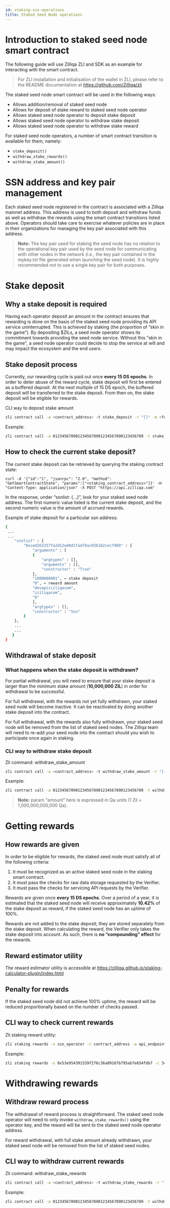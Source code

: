 ```yaml
---
id: staking-ssn-operations
title: Staked Seed Node operations
---
```


# Introduction to staked seed node smart contract

The following guide will use Zilliqa ZLI and SDK as an example for interacting with the smart contract. 

> For ZLI installation and initialisation of the wallet in ZLI, please refer to the README documentation at https://github.com/Zilliqa/zli

The staked seed node smart contract will be used in the following ways:
- Allows addition/removal of staked seed node
- Allows for deposit of stake reward to staked seed node operator
- Allows staked seed node operator to deposit stake deposit
- Allows staked seed node operator to withdraw stake deposit
- Allows staked seed node operator to withdraw stake reward

For staked seed node operators, a number of smart contract transition is available for them, namely:
- `stake_deposit()`
- `withdraw_stake_rewards()`
- `withdraw_stake_amount()`

# SSN address and key pair management
Each staked seed node registered in the contract is associated with a Zilliqa mainnet address. This address is used to both deposit and withdraw funds as well as withdraw the rewards using the smart contract transitions listed above. Operators should take care to exercise whatever policies are in place in their organizations for managing the key pair associated with this address.

> **Note:** The key pair used for staking the seed node has no relation to the operational key pair used by the seed node for communicating with other nodes in the network (i.e., the key pair contained in the mykey.txt file generated when launching the seed node). It is highly recommended not to use a single key pair for both purposes.

# Stake deposit

## Why a stake deposit is required

Having each operator deposit an amount in the contract ensures that rewarding is done on the basis of the staked seed node providing its API service uninterrupted. This is achieved by staking (the proportion of “skin in the game”). By depositing $ZILs, a seed node operator shows its commitment towards providing the seed node service. Without this "skin in the game", a seed node operator could decide to stop the service at will and may impact the ecosystem and the end users.

## Stake deposit process

Currently, our rewarding cycle is paid out once **every 15 DS epochs**. In order to deter abuse of the reward cycle, stake deposit will first be entered as a buffered deposit. At the next multiple of 15 DS epoch, the buffered deposit will be transferred to the stake deposit. From then on, the stake deposit will be eligible for rewards.

CLI way to deposit stake amount
```bash
zli contract call -a <contract_address> -t stake_deposit -r "[]" -m <funds_in_Qa> -f true
```

Example:
```bash
zli contract call -a 0123456789012345678901234567890123456789 -t stake_deposit -r "[]" -m 10000000000000 -f true
```

## How to check the current stake deposit?

The current stake deposit can be retrieved by querying the staking contract state:
```
curl -d '{"id":"1", "jsonrpc": "2.0", "method": "GetSmartContractState", "params":["<staking_contract_address>"]}' -H "Content-Type: application/json" -X POST "https://api.zilliqa.com" 
```

In the response, under “ssnlist: {...}”, look for your staked seed node address. The first numeric value listed is the current stake deposit, and the second numeric value is the amount of accrued rewards.

Example of stake deposit for a particular ssn address:
```bash
{
 ...
 ...
  	"ssnlist" : {
     	"0xced263257fa2d12ed0d1fad74ac036162cec7989" : {
        	"arguments" : [
           	{
              	"argtypes" : [],
              	"arguments" : [],
              	"constructor" : "True"
           	},
           	"1000000001", ← stake deposit
           	"0", ← reward amount
           	"devapiziiliqacom",
           	"ziiliqacom",
           	"0"
        	],
        	"argtypes" : [],
        	"constructor" : "Ssn"
     	}
  	},
    ...
    ...
   }
}
```

## Withdrawal of stake deposit

### What happens when the stake deposit is withdrawn?

For partial withdrawal, you will need to ensure that your stake deposit is larger than the minimum stake amount (**10,000,000 ZIL**) in order for withdrawal to be successful.

For full withdrawal, with the rewards not yet fully withdrawn, your staked seed node will become inactive. It can be reactivated by doing another stake deposit into the contract.

For full withdrawal, with the rewards also fully withdrawn, your staked seed node will be removed from the list of staked seed nodes. The Zilliqa team will need to re-add your seed node into the contract should you wish to participate once again in staking.

### CLI way to withdraw stake deposit

Zli command: withdraw_stake_amount
```bash
zli contract call -a <contract_address> -t withdraw_stake_amount -r "[{\"vname\":\"amount\",\"type\":\"Uint128\",\"value\":\"<amount>\"}]" -f true
```

Example:
```bash
zli contract call -a 0123456789012345678901234567890123456789 -t withdraw_stake_amount -r "[{\"vname\":\"amount\",\"type\":\"Uint128\",\"value\":\"500000000000\"}]" -f true
```

> **Note:** param “amount” here is expressed in Qa units (1 Zil = 1,000,000,000,000 Qa).

# Getting rewards

## How rewards are given

In order to be eligible for rewards, the staked seed node must satisfy all of the following criteria:
1. It must be recognized as an active staked seed node in the staking smart contract.
2. It must pass the checks for raw data storage requested by the Verifier.
3. It must pass the checks for servicing API requests by the Verifier.

Rewards are given once **every 15 DS epochs**. Over a period of a year, it is estimated that the staked seed node will receive approximately **10.42%** of the stake deposit as reward, if the staked seed node has an uptime of 100%. 

Rewards are not added to the stake deposit; they are stored separately from the stake deposit. When calculating the reward, the Verifier only takes the stake deposit into account. As such, there is **no “compounding” effect** for the rewards.

## Reward estimator utility
The reward estimator utility is accessible at https://zilliqa.github.io/staking-calculator-plugin/index.html

## Penalty for rewards

If the staked seed node did not achieve 100% uptime, the reward will be reduced proportionally based on the number of checks passed.

## CLI way to check current rewards

Zli staking reward utility:
```bash
zli staking rewards -s ssn_operator -c contract_address -a api_endpoint
```

Example:
```bash
zli staking rewards -s 0x53e954391539f276c36a09167b795ab7e654fdb7 -c 343407558c9bb1f7ae737af80b90e1edf741a37a -a https://api.zilliqa.com
```

# Withdrawing rewards 

## Withdraw reward process

The withdrawal of reward process is straightforward. The staked seed node operator will need to only invoke `withdraw_stake_rewards()` using the operator key, and the reward will be sent to the staked seed node operator address.

For reward withdrawal, with full stake amount already withdrawn, your staked seed node will be removed from the list of staked seed nodes.

## CLI way to withdraw current rewards

Zli command: withdraw_stake_rewards
```bash
zli contract call -a <contract_address> -t withdraw_stake_rewards -r "[]" -f true
```

Example:
```bash
zli contract call -a 0123456789012345678901234567890123456789 -t withdraw_stake_rewards -r "[]" -f true
```